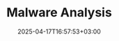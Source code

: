 ---
weight: 999
title: "Malware Analysis"
description: ""
icon: "article"
date: "2025-04-17T16:57:53+03:00"
lastmod: "2025-04-17T16:57:53+03:00"
draft: false
toc: true
---